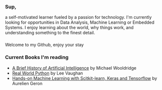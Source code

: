 ### Sup,
a self-motivated learner fueled by a passion for technology.
I'm currently looking for opportunities in Data Analysis, Machine Learning or Embedded Systems.
I enjoy learning about the world, why things work, and understanding something to the finest detail.
### 
Welcome to my Github, enjoy your stay 

### Current Books I'm reading
- [A Brief History of Artificial Intelligence](https://us.macmillan.com/books/9781250770738) by Michael Wooldridge
- [Real World Python](https://nostarch.com/real-world-python) by Lee Vaughan
- [Hands-on Machine Learning with Scitkit-learn, Keras and Tensorflow](https://www.oreilly.com/library/view/hands-on-machine-learning/9781492032632/) by Aurelien Geron

<!--
**joncucci/joncucci** is a ✨ _special_ ✨ repository because its `README.md` (this file) appears on your GitHub profile.

Here are some ideas to get you started:

- 🔭 I’m currently working on ...
- 🌱 I’m currently learning ...
- 👯 I’m looking to collaborate on ...
- 🤔 I’m looking for help with ...
- 💬 Ask me about ...
- 📫 How to reach me: ...
- 😄 Pronouns: ...
- ⚡ Fun fact: ...
-->
